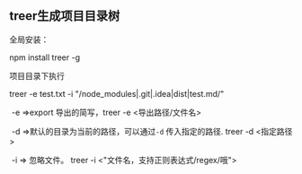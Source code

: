 ## treer生成项目目录树

全局安装：

npm install treer -g

项目目录下执行

treer -e test.txt -i "/node_modules|.git|.idea|dist|test.md/"

​	-e =>export 导出的简写，treer -e <导出路径/文件名>

​	-d =>默认的目录为当前的路径，可以通过`-d` 传入指定的路径.   treer -d <指定路径>

​	-i => 忽略文件。 treer -i <"文件名，支持正则表达式/regex/哦">

